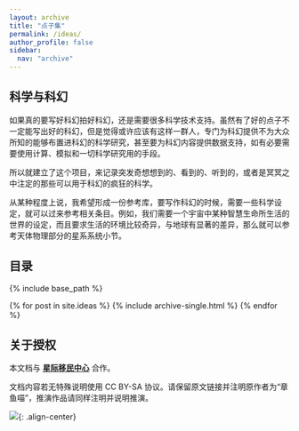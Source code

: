 ```yaml
---
layout: archive
title: "点子集"
permalink: /ideas/
author_profile: false
sidebar:
  nav: "archive"
---
```




## 科学与科幻

如果真的要写好科幻拍好科幻，还是需要很多科学技术支持。虽然有了好的点子不一定能写出好的科幻，但是觉得或许应该有这样一群人，专门为科幻提供不为大众所知的能够布置进科幻的科学研究，甚至要为科幻内容提供数据支持，如有必要需要使用计算、模拟和一切科学研究用的手段。

所以就建立了这个项目，来记录突发奇想想到的、看到的、听到的，或者是冥冥之中注定的那些可以用于科幻的疯狂的科学。

从某种程度上说，我希望形成一份参考库，要写作科幻的时候，需要一些科学设定，就可以过来参考相关条目。例如，我们需要一个宇宙中某种智慧生命所生活的世界的设定，而且要求生活的环境比较奇异，与地球有显著的差异，那么就可以参考天体物理部分的星系系统小节。


## 目录

{% include base_path %}

{% for post in site.ideas %}
  {% include archive-single.html %}
{% endfor %}




## 关于授权

<div class="notes--warning" markdown="1">

本文档与 [**星际移民中心**](http://interimm.github.io/) 合作。

文档内容若无特殊说明使用 CC BY-SA 协议。请保留原文链接并注明原作者为“章鱼喵”，推演作品请同样注明并说明推演。

![](https://raw.github.com/opentf/GuokrBadge/master/cc/gs/cc_bysa.flat.guokr.32.png){: .align-center}

</div>
